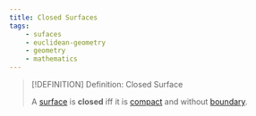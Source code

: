 ```yaml
---
title: Closed Surfaces
tags:
    - sufaces
    - euclidean-geometry
    - geometry
    - mathematics
---
```


>[!DEFINITION] Definition: Closed Surface
>
>A [surface](./index.md) is **closed** iff it is [compact](../Euclidean%20Space/index.md) and without [boundary](../../../Topology/Interior,%20Boundary,%20Exterior/Boundary.md).
>